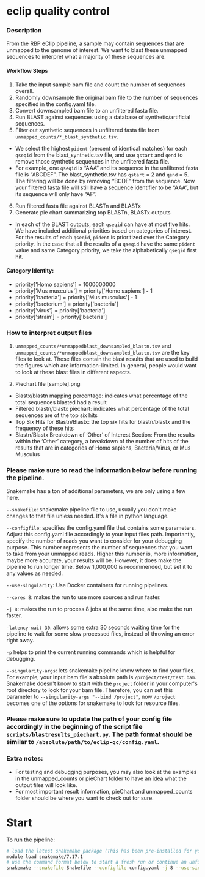 # eclip quality control

### Description
From the RBP eClip pipeline, a sample may contain sequences that are unmapped to the genome of interest. We want to blast these unmapped sequences to interpret what a majority of these sequences are. 

#### Workflow Steps

1. Take the input sample bam file and count the number of sequences overall.
2. Randomly downsample the original bam file to the number of sequences specified in the config.yaml file.
3. Convert downsampled bam file to an unfiltered fasta file.
4. Run BLAST against sequences using a database of synthetic/artificial sequences.
5. Filter out synthetic sequences in unfiltered fasta file from `unmapped_counts/*_blast_synthetic.tsv`.
- We select the highest `pident` (percent of identical matches) for each `qseqid` from the blast_synthetic.tsv file, and use `qstart` and `qend` to remove those synthetic sequences in the unfiltered fasta file. 
- For example, one `qseqid` is “AAA” and its sequence in the unfiltered fasta file is “ABCDEF”. The blast_synthetic.tsv has `qstart` = 2 and `qend` = 5. The filtering will be done by removing “BCDE” from the sequence. Now your filtered fasta file will still have a sequence identifier to be “AAA”, but its sequence will only have “AF”.
6. Run filtered fasta file against BLASTn and BLASTx
7. Generate pie chart summarizing top BLASTn, BLASTx outputs
- In each of the BLAST outputs, each `qseqid` can have at most five hits. We have included additional priorities based on categories of interest. For the results of each `qseqid`, `pident` is prioritized over the Category priority. In the case that all the results of a `qseqid` have the same `pident` value and same Category priority, we take the alphabetically `qseqid` first hit. 

#### Category Identity:
- priority['Homo sapiens'] = 1000000000
- priority['Mus musculus'] = priority['Homo sapiens'] - 1
- priority['bacteria'] = priority['Mus musculus'] - 1
- priority['bacterium'] = priority['bacteria']
- priority['virus'] = priority['bacteria']
- priority['strain'] = priority['bacteria']

### How to interpret output files

1. `unmapped_counts/*unmappedblast_downsampled_blastn.tsv` and `unmapped_counts/*unmappedblast_downsampled_blastx.tsv` are the key files to look at. These files contain the blast results that are used to build the figures which are information-limited. In general, people would want to look at these blast files in different aspects.

2. Piechart file [sample].png
- Blastx/blastn mapping percentage: indicates what percentage of the total sequences blasted had a result
- Filtered blastn/blastx piechart: indicates what percentage of the total sequences are of the top six hits 
- Top Six Hits for Blastn/Blastx: the top six hits for blastn/blastx and the frequency of these hits
- Blastn/Blastx Breakdown of ‘Other’ of Interest Section: From the results within the ‘Other’ category, a breakdown of the number of hits of the results that are in categories of Homo sapiens, Bacteria/Virus, or Mus Musculus 


### Please make sure to read the information below before running the pipeline.

Snakemake has a ton of additional parameters, we are only using a few here.

`--snakefile`: snakemake pipeline file to use, usually you don't make changes to that file unless needed. It's a file in python language.

`--configfile`: specifies the config.yaml file that contains some parameters. Adjust this config.yaml file accordingly to your input files path. Importantly, specify the number of reads you want to consider for your debugging purpose. This number represents the number of sequences that you want to take from your unmapped reads. Higher this number is, more information, maybe more accurate, your results will be. However, it does make the pipeline to run longer time. Below 1,000,000 is recommended, but set it to any values as needed.

`--use-singularity`: Use Docker containers for running pipelines.

`--cores 8`: makes the run to use more sources and run faster. 

`-j 8`: makes the run to process 8 jobs at the same time, also make the run faster.

`-latency-wait 30`: allows some extra 30 seconds waiting time for the pipeline to wait for some slow processed files, instead of throwing an error right away.

`-p` helps to print the current running commands which is helpful for debugging.

`--singularity-args`: lets snakemake pipeline know where to find your files. For example, your input bam file's absolute path is `/project/test/test.bam`. Snakemake doesn't know to start with the `project` folder in your computer's root directory to look for your bam file. Therefore, you can set this parameter to `--singularity-args "--bind /project"`, now `/project` becomes one of the options for snakemake to look for resource files.

### Please make sure to update the path of your config file accordingly in the beginning of the script file `scripts/blastresults_piechart.py`. The path format should be similar to `/absolute/path/to/eclip-qc/config.yaml`.


### Extra notes:
- For testing and debugging purposes, you may also look at the examples in the unmapped_counts or pieChart folder to have an idea what the output files will look like. 
- For most important result information, pieChart and unmapped_counts folder should be where you want to check out for sure.

# Start

To run the pipeline:

```bash
# load the latest snakemake package (This has been pre-installed for you on TSCC and will provide the path to the snakemake command)
module load snakemake/7.17.1
# use the command format below to start a fresh run or continue an unfinished run
snakemake --snakefile Snakefile --configfile config.yaml -j 8 --use-singularity --cores 8 --latency-wait 30 --singularity-args "--bind /oasis --bind /projects --bind /home"
```

